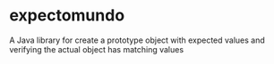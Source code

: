 expectomundo
============

A Java library for create a prototype object with expected values and verifying the actual object has matching values

